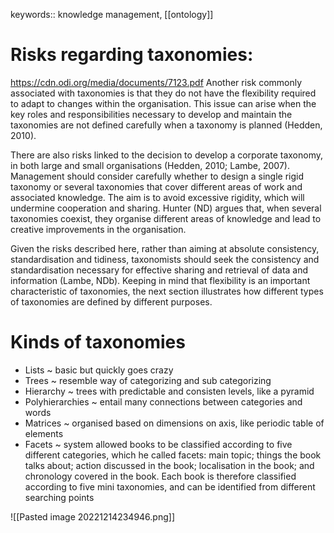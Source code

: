 keywords:: knowledge management, [[ontology]]

# Risks regarding taxonomies:
https://cdn.odi.org/media/documents/7123.pdf
Another risk commonly associated with taxonomies is that they do not have the flexibility required to adapt to changes within the organisation. This issue can arise when the key roles and responsibilities necessary to develop and maintain the taxonomies are not defined carefully when a taxonomy is planned (Hedden, 2010).

There are also risks linked to the decision to develop a corporate taxonomy, in both large and small organisations (Hedden, 2010; Lambe, 2007). Management should consider carefully whether to design a single rigid taxonomy or several taxonomies that cover different areas of work and associated knowledge. The aim is to avoid excessive rigidity, which will undermine cooperation and sharing. Hunter (ND) argues that, when several taxonomies coexist, they organise different areas of knowledge and lead to creative improvements in the organisation. 

Given the risks described here, rather than aiming at absolute consistency, standardisation and tidiness, taxonomists should seek the consistency and standardisation necessary for effective sharing and retrieval of data and information (Lambe, NDb). Keeping in mind that flexibility is an important characteristic of taxonomies, the next section illustrates how different types of taxonomies are defined by different purposes.

# Kinds of taxonomies
* Lists ~ basic but quickly goes crazy
* Trees ~ resemble way of categorizing and sub categorizing
* Hierarchy  ~ trees with predictable and consisten levels, like a pyramid
* Polyhierarchies ~ entail many connections between categories and words
* Matrices ~ organised based on dimensions on axis, like periodic table of elements
* Facets ~  system allowed books to be classified according to five different categories, which he called facets: main topic; things the book talks about; action discussed in the book; localisation in the book; and chronology covered in the book. Each book is therefore classified according to five mini taxonomies, and can be identified from different searching points


![[Pasted image 20221214234946.png]]